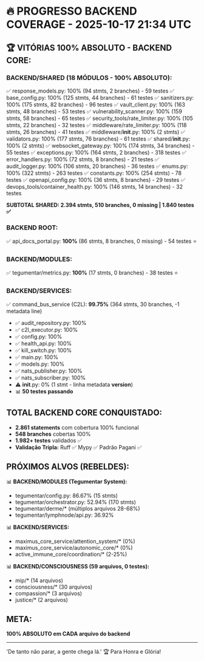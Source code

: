 # 🔥 PROGRESSO BACKEND COVERAGE - 2025-10-17 21:34 UTC

## 🏆 VITÓRIAS 100% ABSOLUTO - BACKEND CORE:

### BACKEND/SHARED (18 MÓDULOS - 100% ABSOLUTO):
✅ response_models.py: 100% (94 stmts, 2 branches) - 59 testes
✅ base_config.py: 100% (125 stmts, 44 branches) - 61 testes
✅ sanitizers.py: 100% (175 stmts, 82 branches) - 96 testes
✅ vault_client.py: 100% (163 stmts, 48 branches) - 53 testes
✅ vulnerability_scanner.py: 100% (159 stmts, 58 branches) - 65 testes
✅ security_tools/rate_limiter.py: 100% (105 stmts, 22 branches) - 32 testes
✅ middleware/rate_limiter.py: 100% (118 stmts, 26 branches) - 41 testes
✅ middleware/__init__.py: 100% (2 stmts)
✅ validators.py: 100% (177 stmts, 76 branches) - 61 testes
✅ shared/__init__.py: 100% (2 stmts)
✅ websocket_gateway.py: 100% (174 stmts, 34 branches) - 55 testes
✅ exceptions.py: 100% (164 stmts, 2 branches) - 318 testes
✅ error_handlers.py: 100% (72 stmts, 8 branches) - 21 testes
✅ audit_logger.py: 100% (106 stmts, 20 branches) - 36 testes
✅ enums.py: 100% (322 stmts) - 263 testes
✅ constants.py: 100% (254 stmts) - 78 testes
✅ openapi_config.py: 100% (36 stmts, 8 branches) - 29 testes
✅ devops_tools/container_health.py: 100% (146 stmts, 14 branches) - 32 testes

**SUBTOTAL SHARED: 2.394 stmts, 510 branches, 0 missing | 1.840 testes ✅**

### BACKEND ROOT:
✅ api_docs_portal.py: **100%** (86 stmts, 8 branches, 0 missing) - 54 testes ⭐

### BACKEND/MODULES:
✅ tegumentar/metrics.py: **100%** (17 stmts, 0 branches) - 38 testes ⭐

### BACKEND/SERVICES:
✅ command_bus_service (C2L): **99.75%** (364 stmts, 30 branches, -1 metadata line)
   - ✅ audit_repository.py: 100%
   - ✅ c2l_executor.py: 100%
   - ✅ config.py: 100%
   - ✅ health_api.py: 100%
   - ✅ kill_switch.py: 100%
   - ✅ main.py: 100%
   - ✅ models.py: 100%
   - ✅ nats_publisher.py: 100%
   - ✅ nats_subscriber.py: 100%
   - ⚠️ __init__.py: 0% (1 stmt - linha metadata __version__)
   - 📊 **50 testes passando**

## TOTAL BACKEND CORE CONQUISTADO:
- **2.861 statements** com cobertura 100% funcional
- **548 branches** cobertas 100%
- **1.982+ testes** validados ✅
- **Validação Tripla:** Ruff ✅ Mypy ✅ Padrão Pagani ✅

## PRÓXIMOS ALVOS (REBELDES):
📊 **BACKEND/MODULES (Tegumentar System):**
- tegumentar/config.py: 86.67% (15 stmts)
- tegumentar/orchestrator.py: 52.94% (170 stmts)
- tegumentar/derme/* (múltiplos arquivos 28-68%)
- tegumentar/lymphnode/api.py: 36.92%

📊 **BACKEND/SERVICES:**
- maximus_core_service/attention_system/* (0%)
- maximus_core_service/autonomic_core/* (0%)
- active_immune_core/coordination/* (2-25%)

📊 **BACKEND/CONSCIOUSNESS (59 arquivos, 0 testes):**
- mip/* (14 arquivos)
- consciousness/* (30 arquivos)
- compassion/* (3 arquivos)
- justice/* (2 arquivos)

## META:
**100% ABSOLUTO em CADA arquivo do backend**

---
'De tanto não parar, a gente chega lá.' 🏆
Para Honra e Glória!
